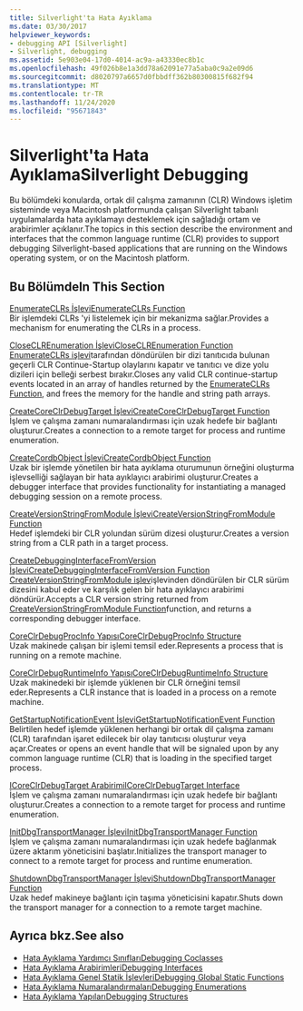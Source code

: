 ```yaml
---
title: Silverlight'ta Hata Ayıklama
ms.date: 03/30/2017
helpviewer_keywords:
- debugging API [Silverlight]
- Silverlight, debugging
ms.assetid: 5e903e04-17d0-4014-ac9a-a43330ec8b1c
ms.openlocfilehash: 49f026b8e1a3dd78a62091e77a5aba0c9a2e09d6
ms.sourcegitcommit: d8020797a6657d0fbbdff362b80300815f682f94
ms.translationtype: MT
ms.contentlocale: tr-TR
ms.lasthandoff: 11/24/2020
ms.locfileid: "95671843"
---
```

# <a name="silverlight-debugging"></a><span data-ttu-id="b81db-102">Silverlight'ta Hata Ayıklama</span><span class="sxs-lookup"><span data-stu-id="b81db-102">Silverlight Debugging</span></span>

<span data-ttu-id="b81db-103">Bu bölümdeki konularda, ortak dil çalışma zamanının (CLR) Windows işletim sisteminde veya Macintosh platformunda çalışan Silverlight tabanlı uygulamalarda hata ayıklamayı desteklemek için sağladığı ortam ve arabirimler açıklanır.</span><span class="sxs-lookup"><span data-stu-id="b81db-103">The topics in this section describe the environment and interfaces that the common language runtime (CLR) provides to support debugging Silverlight-based applications that are running on the Windows operating system, or on the Macintosh platform.</span></span>  
  
## <a name="in-this-section"></a><span data-ttu-id="b81db-104">Bu Bölümde</span><span class="sxs-lookup"><span data-stu-id="b81db-104">In This Section</span></span>  

 [<span data-ttu-id="b81db-105">EnumerateCLRs İşlevi</span><span class="sxs-lookup"><span data-stu-id="b81db-105">EnumerateCLRs Function</span></span>](enumerateclrs-function.md)  
 <span data-ttu-id="b81db-106">Bir işlemdeki CLRs 'yi listelemek için bir mekanizma sağlar.</span><span class="sxs-lookup"><span data-stu-id="b81db-106">Provides a mechanism for enumerating the CLRs in a process.</span></span>  
  
 [<span data-ttu-id="b81db-107">CloseCLREnumeration İşlevi</span><span class="sxs-lookup"><span data-stu-id="b81db-107">CloseCLREnumeration Function</span></span>](closeclrenumeration-function.md)  
 <span data-ttu-id="b81db-108">[EnumerateCLRs işlevi](enumerateclrs-function.md)tarafından döndürülen bir dizi tanıtıcıda bulunan geçerli CLR Continue-Startup olaylarını kapatır ve tanıtıcı ve dize yolu dizileri için belleği serbest bırakır.</span><span class="sxs-lookup"><span data-stu-id="b81db-108">Closes any valid CLR continue-startup events located in an array of handles returned by the [EnumerateCLRs Function](enumerateclrs-function.md), and frees the memory for the handle and string path arrays.</span></span>  
  
 [<span data-ttu-id="b81db-109">CreateCoreClrDebugTarget İşlevi</span><span class="sxs-lookup"><span data-stu-id="b81db-109">CreateCoreClrDebugTarget Function</span></span>](createcoreclrdebugtarget-function.md)  
 <span data-ttu-id="b81db-110">İşlem ve çalışma zamanı numaralandırması için uzak hedefe bir bağlantı oluşturur.</span><span class="sxs-lookup"><span data-stu-id="b81db-110">Creates a connection to a remote target for process and runtime enumeration.</span></span>  
  
 [<span data-ttu-id="b81db-111">CreateCordbObject İşlevi</span><span class="sxs-lookup"><span data-stu-id="b81db-111">CreateCordbObject Function</span></span>](createcordbobject-function.md)  
 <span data-ttu-id="b81db-112">Uzak bir işlemde yönetilen bir hata ayıklama oturumunun örneğini oluşturma işlevselliği sağlayan bir hata ayıklayıcı arabirimi oluşturur.</span><span class="sxs-lookup"><span data-stu-id="b81db-112">Creates a debugger interface that provides functionality for instantiating a managed debugging session on a remote process.</span></span>  
  
 [<span data-ttu-id="b81db-113">CreateVersionStringFromModule İşlevi</span><span class="sxs-lookup"><span data-stu-id="b81db-113">CreateVersionStringFromModule Function</span></span>](createversionstringfrommodule-function.md)  
 <span data-ttu-id="b81db-114">Hedef işlemdeki bir CLR yolundan sürüm dizesi oluşturur.</span><span class="sxs-lookup"><span data-stu-id="b81db-114">Creates a version string from a CLR path in a target process.</span></span>  
  
 [<span data-ttu-id="b81db-115">CreateDebuggingInterfaceFromVersion İşlevi</span><span class="sxs-lookup"><span data-stu-id="b81db-115">CreateDebuggingInterfaceFromVersion Function</span></span>](createdebugginginterfacefromversion-function-for-silverlight.md)  
 <span data-ttu-id="b81db-116">[CreateVersionStringFromModule işlev](createversionstringfrommodule-function.md)işlevinden döndürülen bir CLR sürüm dizesini kabul eder ve karşılık gelen bir hata ayıklayıcı arabirimi döndürür.</span><span class="sxs-lookup"><span data-stu-id="b81db-116">Accepts a CLR version string returned from [CreateVersionStringFromModule Function](createversionstringfrommodule-function.md)function, and returns a corresponding debugger interface.</span></span>  
  
 [<span data-ttu-id="b81db-117">CoreClrDebugProcInfo Yapısı</span><span class="sxs-lookup"><span data-stu-id="b81db-117">CoreClrDebugProcInfo Structure</span></span>](coreclrdebugprocinfo-structure.md)  
 <span data-ttu-id="b81db-118">Uzak makinede çalışan bir işlemi temsil eder.</span><span class="sxs-lookup"><span data-stu-id="b81db-118">Represents a process that is running on a remote machine.</span></span>  
  
 [<span data-ttu-id="b81db-119">CoreClrDebugRuntimeInfo Yapısı</span><span class="sxs-lookup"><span data-stu-id="b81db-119">CoreClrDebugRuntimeInfo Structure</span></span>](coreclrdebugruntimeinfo-structure.md)  
 <span data-ttu-id="b81db-120">Uzak makinedeki bir işlemde yüklenen bir CLR örneğini temsil eder.</span><span class="sxs-lookup"><span data-stu-id="b81db-120">Represents a CLR instance that is loaded in a process on a remote machine.</span></span>  
  
 [<span data-ttu-id="b81db-121">GetStartupNotificationEvent İşlevi</span><span class="sxs-lookup"><span data-stu-id="b81db-121">GetStartupNotificationEvent Function</span></span>](getstartupnotificationevent-function.md)  
 <span data-ttu-id="b81db-122">Belirtilen hedef işlemde yüklenen herhangi bir ortak dil çalışma zamanı (CLR) tarafından işaret edilecek bir olay tanıtıcısı oluşturur veya açar.</span><span class="sxs-lookup"><span data-stu-id="b81db-122">Creates or opens an event handle that will be signaled upon by any common language runtime (CLR) that is loading in the specified target process.</span></span>  
  
 [<span data-ttu-id="b81db-123">ICoreClrDebugTarget Arabirimi</span><span class="sxs-lookup"><span data-stu-id="b81db-123">ICoreClrDebugTarget Interface</span></span>](icoreclrdebugtarget-interface.md)  
 <span data-ttu-id="b81db-124">İşlem ve çalışma zamanı numaralandırması için uzak hedefe bir bağlantı oluşturur.</span><span class="sxs-lookup"><span data-stu-id="b81db-124">Creates a connection to a remote target for process and runtime enumeration.</span></span>  
  
 [<span data-ttu-id="b81db-125">InitDbgTransportManager İşlevi</span><span class="sxs-lookup"><span data-stu-id="b81db-125">InitDbgTransportManager Function</span></span>](initdbgtransportmanager-function.md)  
 <span data-ttu-id="b81db-126">İşlem ve çalışma zamanı numaralandırması için uzak hedefe bağlanmak üzere aktarım yöneticisini başlatır.</span><span class="sxs-lookup"><span data-stu-id="b81db-126">Initializes the transport manager to connect to a remote target for process and runtime enumeration.</span></span>  
  
 [<span data-ttu-id="b81db-127">ShutdownDbgTransportManager İşlevi</span><span class="sxs-lookup"><span data-stu-id="b81db-127">ShutdownDbgTransportManager Function</span></span>](shutdowndbgtransportmanager-function.md)  
 <span data-ttu-id="b81db-128">Uzak hedef makineye bağlantı için taşıma yöneticisini kapatır.</span><span class="sxs-lookup"><span data-stu-id="b81db-128">Shuts down the transport manager for a connection to a remote target machine.</span></span>  
  
## <a name="see-also"></a><span data-ttu-id="b81db-129">Ayrıca bkz.</span><span class="sxs-lookup"><span data-stu-id="b81db-129">See also</span></span>

- [<span data-ttu-id="b81db-130">Hata Ayıklama Yardımcı Sınıfları</span><span class="sxs-lookup"><span data-stu-id="b81db-130">Debugging Coclasses</span></span>](debugging-coclasses.md)
- [<span data-ttu-id="b81db-131">Hata Ayıklama Arabirimleri</span><span class="sxs-lookup"><span data-stu-id="b81db-131">Debugging Interfaces</span></span>](debugging-interfaces.md)
- [<span data-ttu-id="b81db-132">Hata Ayıklama Genel Statik İşlevleri</span><span class="sxs-lookup"><span data-stu-id="b81db-132">Debugging Global Static Functions</span></span>](debugging-global-static-functions.md)
- [<span data-ttu-id="b81db-133">Hata Ayıklama Numaralandırmaları</span><span class="sxs-lookup"><span data-stu-id="b81db-133">Debugging Enumerations</span></span>](debugging-enumerations.md)
- [<span data-ttu-id="b81db-134">Hata Ayıklama Yapıları</span><span class="sxs-lookup"><span data-stu-id="b81db-134">Debugging Structures</span></span>](debugging-structures.md)
